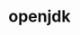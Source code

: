 ---
title: "openjdk"
layout: cache
categories: [package, develop-2025-05-25]
meta: {"compilers": ["none"], "num_specs": 10, "num_specs_by_stack": {"build_systems": 1, "e4s": 2, "e4s-neoverse-v2": 2, "e4s-oneapi": 2, "e4s-rocm-external": 1, "hep": 1, "ml-darwin-aarch64-mps": 1, "ml-linux-aarch64-cuda": 2, "ml-linux-x86_64-cpu": 2, "ml-linux-x86_64-cuda": 2, "ml-linux-x86_64-rocm": 1, "root": 10}, "oss": ["sequoia", "ubuntu18.04", "ubuntu22.04", "ubuntu24.04"], "platforms": ["darwin", "linux"], "stacks": ["build_systems", "e4s", "e4s-neoverse-v2", "e4s-oneapi", "e4s-rocm-external", "hep", "ml-darwin-aarch64-mps", "ml-linux-aarch64-cuda", "ml-linux-x86_64-cpu", "ml-linux-x86_64-cuda", "ml-linux-x86_64-rocm", "root"], "targets": ["aarch64", "neoverse_v2", "x86_64_v3"], "versions": ["11.0.23_9", "17.0.11_9"]}
spec_details: [{"compiler": "none", "hash": "chj36cf23sxuu6cbxqxkh4kkzx2552ks", "os": "ubuntu18.04", "platform": "linux", "size": "-", "stacks": ["build_systems", "root"], "target": "x86_64_v3", "variants": ["build_system=generic", "certs=none"], "versions": ["17.0.11_9"]}, {"compiler": "none", "hash": "ieknyac5k264qh2x3kznnsf765e66gus", "os": "ubuntu24.04", "platform": "linux", "size": "-", "stacks": ["ml-linux-x86_64-cpu", "ml-linux-x86_64-cuda", "ml-linux-x86_64-rocm", "root"], "target": "x86_64_v3", "variants": ["build_system=generic", "certs=none"], "versions": ["11.0.23_9"]}, {"compiler": "none", "hash": "ievlvxjokspb3chxjnizrgdtudmlqwfm", "os": "ubuntu24.04", "platform": "linux", "size": "-", "stacks": ["ml-linux-aarch64-cuda", "root"], "target": "aarch64", "variants": ["build_system=generic", "certs=none"], "versions": ["11.0.23_9"]}, {"compiler": "none", "hash": "j46rt4dusi54zxnjpbj3k2yvshexsonk", "os": "ubuntu22.04", "platform": "linux", "size": "-", "stacks": ["e4s", "e4s-oneapi", "e4s-rocm-external", "root"], "target": "x86_64_v3", "variants": ["build_system=generic", "certs=none"], "versions": ["17.0.11_9"]}, {"compiler": "none", "hash": "jw4v2nlrgojympppw5hag4ltfya4l6td", "os": "ubuntu22.04", "platform": "linux", "size": "-", "stacks": ["e4s", "e4s-oneapi", "hep", "root"], "target": "x86_64_v3", "variants": ["build_system=generic", "certs=none"], "versions": ["11.0.23_9"]}, {"compiler": "none", "hash": "phred537tognilazez6z4gbkqz4pzflj", "os": "ubuntu22.04", "platform": "linux", "size": "-", "stacks": ["e4s-neoverse-v2", "root"], "target": "neoverse_v2", "variants": ["build_system=generic", "certs=none"], "versions": ["11.0.23_9"]}, {"compiler": "none", "hash": "rtwm3ngwlieaahxmqbstuolmtgln5xb7", "os": "ubuntu22.04", "platform": "linux", "size": "-", "stacks": ["e4s-neoverse-v2", "root"], "target": "neoverse_v2", "variants": ["build_system=generic", "certs=none"], "versions": ["17.0.11_9"]}, {"compiler": "none", "hash": "u6laesbdcqlvs7am4r76f4fxk2vcmbrw", "os": "sequoia", "platform": "darwin", "size": "-", "stacks": ["ml-darwin-aarch64-mps", "root"], "target": "aarch64", "variants": ["build_system=generic", "certs=none"], "versions": ["17.0.11_9"]}, {"compiler": "none", "hash": "uoyergegafwt5qhwapalojsafx62723g", "os": "ubuntu24.04", "platform": "linux", "size": "-", "stacks": ["ml-linux-aarch64-cuda", "root"], "target": "aarch64", "variants": ["build_system=generic", "certs=none"], "versions": ["17.0.11_9"]}, {"compiler": "none", "hash": "zmbeymgekeyaisgtcdezsszlmy3sjho5", "os": "ubuntu24.04", "platform": "linux", "size": "-", "stacks": ["ml-linux-x86_64-cpu", "ml-linux-x86_64-cuda", "root"], "target": "x86_64_v3", "variants": ["build_system=generic", "certs=none"], "versions": ["17.0.11_9"]}]
---